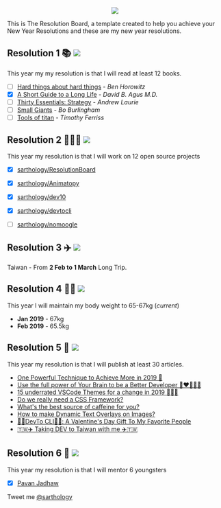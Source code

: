 <div align="center">
  <img src="https://i.imgur.com/thKzPkw.png">
</div>

This is The Resolution Board, a template created to help you achieve your New Year Resolutions and these are my new year resolutions.

## Resolution 1 📚 ![](https://img.shields.io/badge/progress-8.33%25-red.svg)
This year my my resolution is that I will read at least 12 books.

- [ ] [Hard things about hard things](https://www.amazon.com/Hard-Thing-About-Things-Building/dp/0062273205) - *Ben Horowitz*
- [x] [A Short Guide to a Long Life](https://www.amazon.com/Short-Guide-Long-Life/dp/147673609X) - *David B. Agus M.D.*
- [ ] [Thirty Essentials: Strategy](https://www.amazon.com/Thirty-Essentials-Strategy-strategy-companies-ebook/dp/B079LQVXNB) - *Andrew Laurie*
- [ ] [Small Giants](https://www.amazon.com/Small-Giants-Companies-Instead-10th-Anniversary/dp/014310960X) - *Bo Burlingham*
- [ ] [Tools of titan](https://www.amazon.com/Tools-Titans-Billionaires-World-Class-Performers/dp/1328683788/ref=sr_1_2?ie=UTF8&qid=1546324870&sr=8-2&keywords=tools+of+titans) - *Timothy Ferriss*

## Resolution 2 👨🏻‍💻 ![](https://img.shields.io/badge/progress-33%25-yellow.svg)

This year my resolution is that I will work on 12 open source projects

- [x] [sarthology/ResolutionBoard](https://github.com/sarthology/ResolutionBoard)
- [x] [sarthology/Animatopy](https://github.com/sarthology/Animatopy)
- [x] [sarthology/dev10](https://github.com/sarthology/Dev10)
- [x] [sarthology/devtocli](https://github.com/sarthology/devtocli)
- [ ] [sarthology/nomoogle](https://github.com/sarthology/nomoogle)



## Resolution 3 ✈️ ![](https://img.shields.io/badge/progress-100%25-green.svg)
Taiwan - From **2 Feb to 1 March** Long Trip.

## Resolution 4 💪🏼 ![](https://img.shields.io/badge/progress-17%25-red.svg)
This year I will maintain my body weight to 65-67kg (*current*)
* **Jan 2019** - 67kg
* **Feb 2019** - 65.5kg

## Resolution 5 🤝 ![](https://img.shields.io/badge/progress-27%25-yellow.svg)
This year my resolution is that I will publish at least 30 articles.

* [One Powerful Technique to Achieve More in 2019 📓](https://medium.com/@Sarthaksharma0/one-powerful-technique-to-achieve-more-in-2019-6f1d4b816d89)
* [Use the full power of Your Brain to be a Better Developer 🧠❤️👩🏻‍💻](https://dev.to/teamxenox/use-the-full-power-of-your-brain-to-be-a-better-developer--27pe)
* [15 underrated VSCode Themes for a change in 2019 🤷🏻‍♀️](https://dev.to/teamxenox/15-underrated-vscode-themes-for-a-change-in-2019---122e)
* [Do we really need a CSS Framework?](https://dev.to/sarthology/do-we-really-need-a-css-framework-4ma6)
* [What's the best source of caffeine for you?](https://dev.to/teamxenox/whats-the-best-source-of-caffeine-for-you--2lfd)
* [How to make Dynamic Text Overlays on Images?](https://dev.to/teamxenox/how-to-make-dynamic-text-overlays-on-images-dcc)
* [🎁💝DevTo CLI💝🎁: A Valentine's Day Gift To My Favorite People](https://dev.to/teamxenox/devto-cli-a-valentines-day-gift-to-my-favorite-people-56bd)
* [🇹🇼✈️ Taking DEV to Taiwan with me ✈️🇹🇼](https://dev.to/teamxenox/-taking-dev-to-taiwan-with-me--2c77)

## Resolution 6 🤝 ![](https://img.shields.io/badge/progress-17%25-red.svg)
This year my resolution is that I will mentor 6 youngsters
- [x] [Pavan Jadhaw](https://github.com/pavanjadhaw)

Tweet me [@sarthology](https://twitter.com/sarthology)
